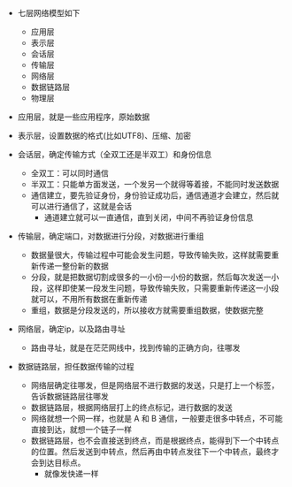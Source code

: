 - 七层网络模型如下
  - 应用层
  - 表示层
  - 会话层
  - 传输层
  - 网络层
  - 数据链路层
  - 物理层

- 应用层，就是一些应用程序，原始数据
- 表示层，设置数据的格式(比如UTF8)、压缩、加密
- 会话层，确定传输方式（全双工还是半双工）和身份信息
  - 全双工：可以同时通信
  - 半双工：只能单方面发送，一个发另一个就得等着接，不能同时发送数据
  - 通信建立，要先验证身份，身份验证成功后，通信通道才会建立，然后就可以进行通信了，这就是会话
    - 通道建立就可以一直通信，直到关闭，中间不再验证身份信息
- 传输层，确定端口，对数据进行分段，对数据进行重组
  - 数据量很大，传输过程中可能会发生问题，导致传输失败，这样就需要重新传递一整份新的数据
  - 分段，就是把数据切割成很多的一小份一小份的数据，然后每次发送一小段，这样即使某一段发生问题，导致传输失败，只需要重新传递这一小段就可以，不用所有数据在重新传递
  - 重组，数据是分段发送的，所以接收方就需要重组数据，使数据完整
- 网络层，确定ip，以及路由寻址
  - 路由寻址，就是在茫茫网线中，找到传输的正确方向，往哪发
- 数据链路层，担任数据传输的过程
  - 网络层确定往哪发，但是网络层不进行数据的发送，只是打上一个标签，告诉数据链路层往哪发
  - 数据链路层，根据网络层打上的终点标记，进行数据的发送
  - 网络就想一个网一样，也就是 A 和 B 通信，一般要走很多中转点，不可能直接到达，就想一个链子一样
  - 数据链路层，也不会直接送到终点，而是根据终点，能得到下一个中转点的位置。然后发送到中转点，然后再由中转点发往下一个中转点，最终才会到达目标点。
    - 就像发快递一样
